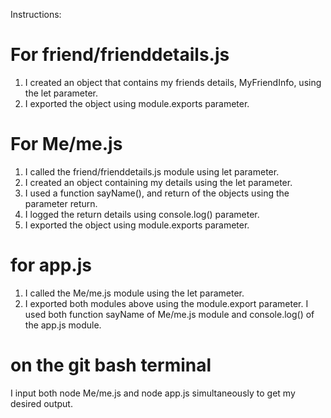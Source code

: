 Instructions:
# For friend/frienddetails.js
1. I created an object that contains my friends details, MyFriendInfo, using the let parameter.
2. I exported the object using module.exports parameter.

# For Me/me.js
1. I called the friend/frienddetails.js module using let parameter.
2. I created an object containing my details using the let parameter.
3. I used a function sayName(), and  return of the objects using the parameter return.
4. I logged the return details using console.log() parameter.
5. I exported the object using module.exports parameter.

# for app.js
1. I called the Me/me.js module using the let parameter.
2. I exported both modules above using the module.export parameter. I used both function sayName of Me/me.js module and console.log() of the app.js module.

# on the git bash terminal
I input both node Me/me.js and node app.js simultaneously to get my desired output.